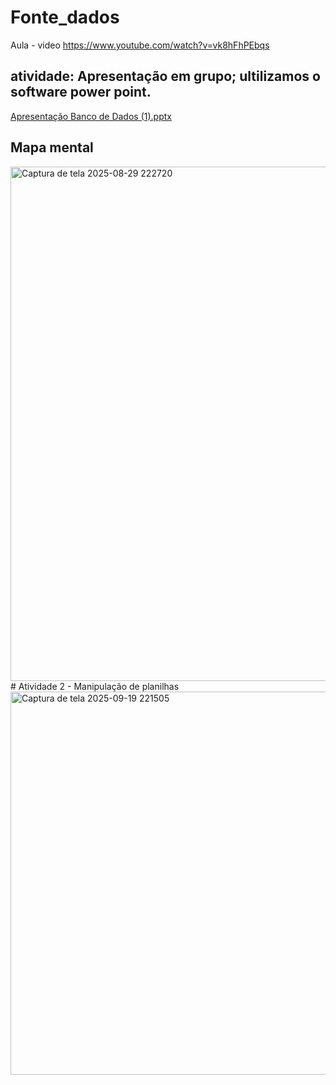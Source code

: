 # Fonte_dados
Aula - video 
https://www.youtube.com/watch?v=vk8hFhPEbqs
## atividade: Apresentação em grupo; ultilizamos o software power point.
[Apresentação Banco de Dados (1).pptx](https://github.com/user-attachments/files/22055632/Apresentacao.Banco.de.Dados.1.pptx)
## Mapa mental
<img width="1466" height="823" alt="Captura de tela 2025-08-29 222720" src="https://github.com/user-attachments/assets/53d4e6ab-4790-4463-bb0e-0f1ab7c54a1b" />
# Atividade 2 - Manipulação de planilhas 

<img width="1760" height="613" alt="Captura de tela 2025-09-19 221505" src="https://github.com/user-attachments/assets/95eb9489-5a41-4a34-91e4-71db2171c11e" />
